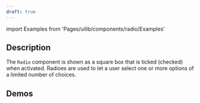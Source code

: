 ```yaml
---
draft: true
---
```


import Examples from 'Pages/uilib/components/radio/Examples'

## Description

The `Radio` component is shown as a square box that is ticked (checked) when activated.
Radioes are used to let a user select one or more options of a limited number of choices.

## Demos

<Examples />
